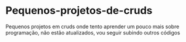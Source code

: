 # Pequenos-projetos-de-cruds
Pequenos projetos em cruds onde tento aprender um pouco mais sobre programação, não estão atualizados, vou seguir subindo outros códigos

